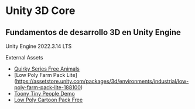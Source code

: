 # Unity 3D Core
## Fundamentos de desarrollo 3D en Unity Engine

Unity Engine 2022.3.14 LTS

External Assets

- [Quirky Series Free Animals](https://assetstore.unity.com/packages/3d/characters/toony-tiny-people-demo-113188)
- [Low Poly Farm Pack Lite] (https://assetstore.unity.com/packages/3d/environments/industrial/low-poly-farm-pack-lite-188100)
- [Toony Tiny People Demo](https://assetstore.unity.com/packages/3d/characters/toony-tiny-people-demo-113188)
- [Low Poly Cartoon Pack Free](https://assetstore.unity.com/packages/3d/environments/landscapes/low-poly-cartoon-mini-pack-free-227405)